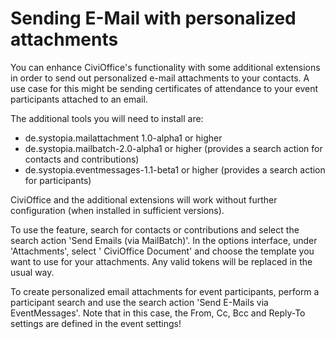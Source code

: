 # Sending E-Mail with personalized attachments

You can enhance CiviOffice's functionality with some additional extensions in
order to send out personalized e-mail attachments to your contacts. A use case
for this might be sending certificates of attendance to your event participants
attached to an email.

The additional tools you will need to install are:

- de.systopia.mailattachment 1.0-alpha1 or higher
- de.systopia.mailbatch-2.0-alpha1 or higher (provides a search action for
  contacts and contributions)
- de.systopia.eventmessages-1.1-beta1 or higher (provides a search action for
  participants)

CiviOffice and the additional extensions will work without further
configuration (when installed in sufficient versions).

To use the feature, search for contacts or contributions and select the search
action 'Send
Emails (via MailBatch)'. In the options interface, under 'Attachments', select '
CiviOffice Document' and choose the template you want to use for your
attachments. Any valid tokens will be replaced in the usual way.

To create personalized email attachments for event participants, perform a
participant search and use the search action 'Send E-Mails via EventMessages'.
Note that in this case, the From, Cc, Bcc and Reply-To settings are defined in
the event settings! 
